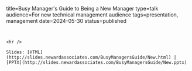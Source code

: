 title=Busy Manager's Guide to Being a New Manager
type=talk
audience=For new technical management audience
tags=presentation, management
date=2024-05-30
status=published
~~~~~~

    
<hr />

Slides: [HTML](http://slides.newardassociates.com/BusyManagersGuide/New.html) | [PPTX](http://slides.newardassociates.com/BusyManagersGuide/New.pptx)
